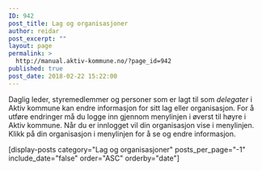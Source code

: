 ```yaml
---
ID: 942
post_title: Lag og organisasjoner
author: reidar
post_excerpt: ""
layout: page
permalink: >
  http://manual.aktiv-kommune.no/?page_id=942
published: true
post_date: 2018-02-22 15:22:00
---
```

Daglig leder, styremedlemmer og personer som er lagt til som <em>delegater</em> i Aktiv kommune kan endre informasjon for sitt lag eller organisasjon. For å utføre endringer må du logge inn gjennom menylinjen i øverst til høyre i Aktiv kommune. Når du er innlogget vil din organisasjon vise i menylinjen. Klikk på din organisasjon i menylinjen for å se og endre informasjon.

[display-posts category="Lag og organisasjoner" posts_per_page="-1" include_date="false" order="ASC" orderby="date"]